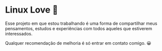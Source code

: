 # Linux Love 🎉

Esse projeto em que estou trabalhando é uma forma de compartilhar meus pensamentos, estudos e experiências com todos aqueles que estiverem interessados.

Qualquer recomendação de melhoria é só entrar em contato comigo. 😀
